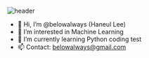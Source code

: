 ![header](https://capsule-render.vercel.app/api?type=wave&color=gradient&height=300&section=header&text=Hi%20there!👋&fontSize=90)

- 👋 Hi, I’m @belowalways (Haneul Lee)
- 👀 I’m interested in Machine Learning  
- 🌱 I’m currently learning Python coding test
- 📫 Contact: belowalways@gmail.com


<!---
belowalways/belowalways is a ✨ special ✨ repository because its `README.md` (this file) appears on your GitHub profile.
You can click the Preview link to take a look at your changes.
--->
